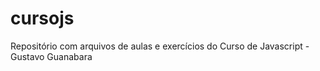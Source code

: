 # cursojs
Repositório com arquivos de aulas e exercícios do Curso de Javascript - Gustavo Guanabara
